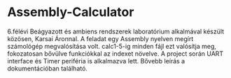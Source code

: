 # Assembly-Calculator
6.félévi Beágyazott és ambiens rendszerek laboratórium alkalmával készült közösen, Karsai Áronnal.
A feladat egy Assembly nyelven megírt számológép megvalósítása volt.
calc1-5-ig minden fájl ezt valósítja meg, fokozatosan bővülve funkciókkal az indexet növelve.
A project során UART interface és Timer periféria is alkalmazva lett.
Bővebb leírás a dokumentációban található.
